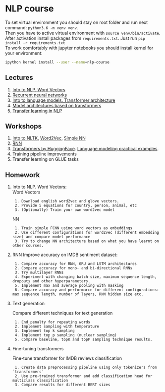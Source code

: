 # NLP course

To set virtual environment you should stay on root folder and run next command: `python3.6 -m venv venv`.  
Then you have to active virtual environment with `source venv/bin/activate`.  
After activation install packages from `requirements.txt`. Just run `pip install -r requirements.txt`  
To work comfortably with jupyter notebooks you should install kernel for your environment:
```bash
ipython kernel install --user --name=nlp-course
```

## Lectures

1. [Into to NLP. Word Vectors](https://docs.google.com/presentation/d/1xFc0h9nrc1lrAHKsRC3WHWrA9RxVW6J5BqdWvM-16Lk/edit?usp=sharing)
2. [Recurrent neural networks](https://docs.google.com/presentation/d/13ar7A9MWugvGeD-07FhRR8UVPs7JZrQhM4xuKsU0oW8/edit?usp=sharing)
3. [Into to language models. Transformer architecture](https://docs.google.com/presentation/d/1KprnkUt1b8feQhCySrSEdu9qkHE8P4OnpcpZ9wIWNqk/edit?usp=sharing)
4. [Model architectures based on transformers](https://docs.google.com/presentation/d/18BXSICqYYu1ymAOqaHMhqB1z85vVwpZHWiWxIdaOG5c/edit?usp=sharing)
5. [Transfer learning in NLP](https://docs.google.com/presentation/d/1BcIBxfrEK_H6q2iZ5Aotzi6pZljIAYgWH2rtOLWRmhc/edit?usp=sharing)

## Workshops
1. [Into to NLTK](https://github.com/vitaliyradchenko/nlp-course/blob/master/workshops/NLTK.ipynb), 
[Word2Vec](https://github.com/vitaliyradchenko/nlp-course/blob/master/workshops/Word2Vec.ipynb), 
[Simple NN](https://github.com/vitaliyradchenko/nlp-course/blob/master/workshops/Simple%20NN.ipynb)
2. [RNN](https://github.com/vitaliyradchenko/nlp-course/blob/master/workshops/RNN.ipynb)
3. [Transformers by HuggingFace](https://github.com/vitaliyradchenko/nlp-course/blob/master/workshops/Into%20to%20transformers%20by%20HuggingFace.ipynb). [Language modeling practical examples](https://github.com/vitaliyradchenko/nlp-course/blob/master/workshops/Language%20models.ipynb).
4. Training pipeline improvements
5. Transfer learning on GLUE tasks

## Homework
1. Into to NLP. Word Vectors:<br>
    Word Vectors
    
        1. Download english word2vec and glove vectors. 
        2. Provide 5 equations for country, person, animal, etc
        3. (Optionally) Train your own word2vec model 

    NN
    
        1. Train simple FCNN using word vectors as embeddings
        2. Use different configurations for word2vec (different embedding size) and compare model performance
        3. Try to change NN architecture based on what you have learnt on other courses.

2. RNN
    Improve accuracy on IMDB sentiment dataset:
        
        1. Compare accuracy for RNN, GRU and LSTM architectures
        2. Compare accuracy for mono- and bi-directional RNNs
        3. Try multilayer RNNs
        4. Experiment with changing batch size, maximum sequence length, dropouts and other hyperparameters.
        5. Implement max and average pooling with masking
        6. Compare accuracy and performarce for different configurations: max sequence length, number of layers, RNN hidden size etc.
        
3. Text generation

    Compare different techniques for text generation
    
        1. End penalty for repeating words
        2. Implement sampling with temperature
        3. Implement top k sampling
        4. Implement top p sampling (nuclear sampling)
        5. Compare baseline, topK and topP sampling technique results.
       
4. Fine-tuning transformers

    Fine-tune transformer for IMDB reviews classification
    
        1. Create data preprocessing pipeline using only tokenizers from `transformers`
        2. Use pre-trained transformer and add classification head for multiclass classification
        3. Compare results for different BERT sizes

    
